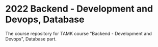# 2022 Backend - Development and Devops, Database
The course repository for TAMK course "Backend - Development and Devops", Database part.
